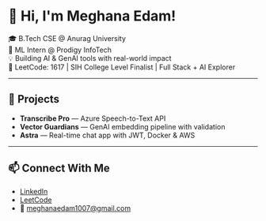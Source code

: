 # 👋 Hi, I'm Meghana Edam!  
    
🎓 B.Tech CSE @ Anurag University        
🧠 ML Intern @ Prodigy InfoTech    
💡 Building AI & GenAI tools with real-world impact       
🎯 LeetCode: 1617 | SIH College Level Finalist | Full Stack + AI Explorer    
   
---

## 🚀 Projects
- **Transcribe Pro** — Azure Speech-to-Text API  
- **Vector Guardians** — GenAI embedding pipeline with validation  
- **Astra** — Real-time chat app with JWT, Docker & AWS

---

## 📫 Connect With Me
- [LinkedIn](https://linkedin.com/in/meghana-edam-849b11300)  
- [LeetCode](https://leetcode.com/Meghsedam/)  
- 📧 meghanaedam1007@gmail.com
